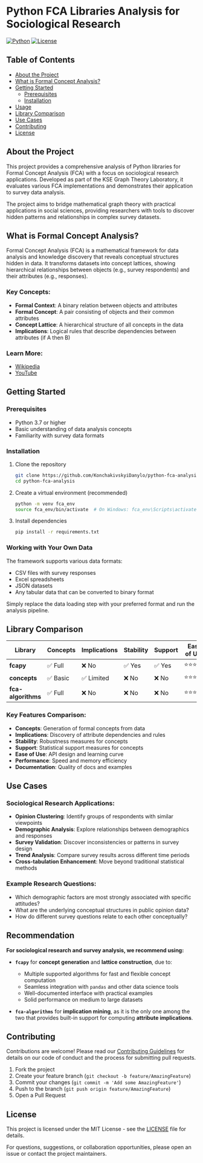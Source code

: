 # Python FCA Libraries Analysis for Sociological Research

[![Python](https://img.shields.io/badge/python-3.7+-blue.svg)](https://www.python.org/downloads/)
[![License](https://img.shields.io/badge/license-MIT-green.svg)](LICENSE)

## Table of Contents

- [About the Project](#about-the-project)
- [What is Formal Concept Analysis?](#what-is-formal-concept-analysis)
- [Getting Started](#getting-started)
    - [Prerequisites](#prerequisites)
    - [Installation](#installation)
- [Usage](#usage)
- [Library Comparison](#library-comparison)
- [Use Cases](#use-cases)
- [Contributing](#contributing)
- [License](#license)

## About the Project

This project provides a comprehensive analysis of Python libraries for Formal Concept Analysis (FCA) with a focus on
sociological research applications. Developed as part of the KSE Graph Theory Laboratory, it evaluates various FCA
implementations and demonstrates their application to survey data analysis.

The project aims to bridge mathematical graph theory with practical applications in social sciences, providing
researchers with tools to discover hidden patterns and relationships in complex survey datasets.

## What is Formal Concept Analysis?

Formal Concept Analysis (FCA) is a mathematical framework for data analysis and knowledge discovery that reveals
conceptual structures hidden in data. It transforms datasets into concept lattices, showing hierarchical relationships
between objects (e.g., survey respondents) and their attributes (e.g., responses).

### Key Concepts:

- **Formal Context**: A binary relation between objects and attributes
- **Formal Concept**: A pair consisting of objects and their common attributes
- **Concept Lattice**: A hierarchical structure of all concepts in the data
- **Implications**: Logical rules that describe dependencies between attributes (if A then B)

### Learn More:

- [Wikipedia](https://en.wikipedia.org/wiki/Formal_concept_analysis)
- [YouTube](https://www.youtube.com/watch?v=fJu_bV9MKfM&list=PLISEtDmihMo2wvgHrsdQhV6AeUsqu-Cum&index=3)

## Getting Started

### Prerequisites

- Python 3.7 or higher
- Basic understanding of data analysis concepts
- Familiarity with survey data formats

### Installation

1. Clone the repository
   ```bash
   git clone https://github.com/KonchakivskyiDanylo/python-fca-analysis.git
   cd python-fca-analysis
   ```

2. Create a virtual environment (recommended)
   ```bash
   python -m venv fca_env
   source fca_env/bin/activate  # On Windows: fca_env\Scripts\activate
   ```

3. Install dependencies
   ```bash
   pip install -r requirements.txt
   ```

### Working with Your Own Data

The framework supports various data formats:

- CSV files with survey responses
- Excel spreadsheets
- JSON datasets
- Any tabular data that can be converted to binary format

Simply replace the data loading step with your preferred format and run the analysis pipeline.

## Library Comparison

| Library            | Concepts | Implications | Stability | Support | Ease of Use | Performance | Documentation |
|--------------------|----------|--------------|-----------|---------|-------------|-------------|---------------|
| **fcapy**          | ✅ Full   | ❌ No         | ✅ Yes     | ✅ Yes   | ⭐⭐⭐⭐⭐       | ⭐⭐⭐⭐        | ⭐⭐⭐⭐⭐         |
| **concepts**       | ✅ Basic  | ✅ Limited    | ❌ No      | ❌ No    | ⭐⭐⭐         | ⭐⭐          | ⭐⭐⭐⭐          |
| **fca-algorithms** | ✅ Full   | ❌ No         | ❌ No      | ❌ No    | ⭐⭐⭐         | ⭐⭐⭐⭐        | ⭐⭐            |

### Key Features Comparison:

- **Concepts**: Generation of formal concepts from data
- **Implications**: Discovery of attribute dependencies and rules
- **Stability**: Robustness measures for concepts
- **Support**: Statistical support measures for concepts
- **Ease of Use**: API design and learning curve
- **Performance**: Speed and memory efficiency
- **Documentation**: Quality of docs and examples

## Use Cases

### Sociological Research Applications:

- **Opinion Clustering**: Identify groups of respondents with similar viewpoints
- **Demographic Analysis**: Explore relationships between demographics and responses
- **Survey Validation**: Discover inconsistencies or patterns in survey design
- **Trend Analysis**: Compare survey results across different time periods
- **Cross-tabulation Enhancement**: Move beyond traditional statistical methods

### Example Research Questions:

- Which demographic factors are most strongly associated with specific attitudes?
- What are the underlying conceptual structures in public opinion data?
- How do different survey questions relate to each other conceptually?

## Recommendation

**For sociological research and survey analysis, we recommend using:**

* **`fcapy`** for **concept generation** and **lattice construction**, due to:

    * Multiple supported algorithms for fast and flexible concept computation
    * Seamless integration with `pandas` and other data science tools
    * Well-documented interface with practical examples
    * Solid performance on medium to large datasets

* **`fca-algorithms`** for **implication mining**, as it is the only one among the two that provides built-in support
  for computing **attribute implications**.

## Contributing

Contributions are welcome! Please read our [Contributing Guidelines](CONTRIBUTING.md) for details on our code of conduct
and the process for submitting pull requests.

1. Fork the project
2. Create your feature branch (`git checkout -b feature/AmazingFeature`)
3. Commit your changes (`git commit -m 'Add some AmazingFeature'`)
4. Push to the branch (`git push origin feature/AmazingFeature`)
5. Open a Pull Request

## License

This project is licensed under the MIT License - see the [LICENSE](LICENSE) file for details.

For questions, suggestions, or collaboration opportunities, please open an issue or contact the project maintainers.
